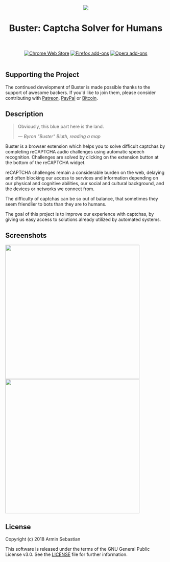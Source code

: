 <p align="center"><img src="https://i.imgur.com/4DvR5ip.png"></p>
<h1 align="center">Buster: Captcha Solver for Humans</h1>

<p align="center">
  </br></br>
  <a href="">
    <img src="https://i.imgur.com/q6E8SOD.png" alt="Chrome Web Store"></a>
  <a href="">
    <img src="https://i.imgur.com/dvof8rG.png" alt="Firefox add-ons"></a>
  <a href="">
    <img src="https://i.imgur.com/wK10qEV.png" alt="Opera add-ons"></a>
  </br></br>
</p>

## Supporting the Project

The continued development of Buster is made possible
thanks to the support of awesome backers. If you'd like to join them,
please consider contributing with [Patreon](https://www.patreon.com/dessant),
[PayPal](https://www.paypal.me/ArminSebastian) or [Bitcoin](https://goo.gl/uJUAaU).

## Description

> Obviously, this blue part here is the land.
>
> — <cite>Byron "Buster" Bluth, reading a map</cite>

Buster is a browser extension which helps you to solve difficult captchas
by completing reCAPTCHA audio challenges using automatic speech recognition.
Challenges are solved by clicking on the extension button at the bottom
of the reCAPTCHA widget.

reCAPTCHA challenges remain a considerable burden on the web,
delaying and often blocking our access to services and information
depending on our physical and cognitive abilities, our social
and cultural background, and the devices or networks we connect from.

The difficulty of captchas can be so out of balance,
that sometimes they seem friendlier to bots than they are to humans.

The goal of this project is to improve our experience with captchas,
by giving us easy access to solutions already utilized by automated systems.

## Screenshots

<p>
  <img width="420" src="https://i.imgur.com/hTqeN4z.png">
  <img width="420" src="https://i.imgur.com/o0qqDd5.png">
</p>

## License

Copyright (c) 2018 Armin Sebastian

This software is released under the terms of the GNU General Public License v3.0.
See the [LICENSE](LICENSE) file for further information.
